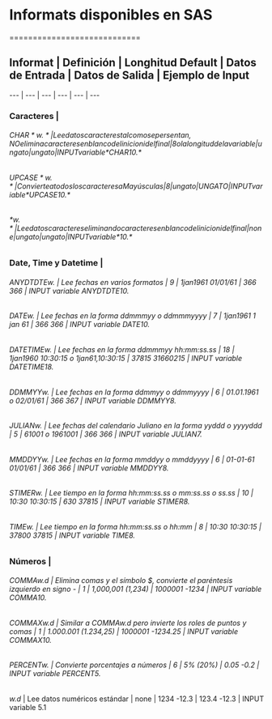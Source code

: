 # Informats disponibles en SAS
============================

## **Informat** | **Definición** | **Longhitud Default** | **Datos de Entrada** | **Datos de Salida** | **Ejemplo de Input**
--- | --- | --- | --- | --- | ---
### **Caracteres** |
###### $CHAR*w.* | Lee datos caracteres tal como se persentan, NO elimina caracteres en blanco del inicio ni del final | 8 o la longitud de la variable |   un gato  |   un gato | INPUT variable *$CHAR10.*
###### $UPCASE*w.* | Convierte a todos los caracteres a Mayúsculas | 8 | un gato | UN GATO | INPUT variable *$UPCASE10.*
###### $*w.* | Lee datos caracteres eliminando caracteres en blanco del inicio ni del final | none |   un gato | un gato | INPUT variable *$10.*
### **Date, Time y Datetime** |
###### ANYDTDTE*w.* | Lee fechas en varios formatos | 9 | 1jan1961 01/01/61 | 366 366 | INPUT variable ANYDTDTE10.
###### DATE*w.* | Lee fechas en la forma *ddmmmyy o ddmmmyyyy* | 7 | 1jan1961 1 jan 61 | 366 366 | INPUT variable DATE10.
###### DATETIME*w.* | Lee fechas en la forma *ddmmmyy hh:mm:ss.ss* | 18 | 1jan1960 10:30:15 o 1jan61,10:30:15 | 37815 31660215 | INPUT variable DATETIME18.
###### DDMMYY*w.* | Lee fechas en la forma *ddmmyy o ddmmyyyy* | 6 | 01.01.1961 o 02/01/61 | 366 367 | INPUT variable DDMMYY8.
###### JULIAN*w.* | Lee fechas del calendario Juliano en la forma *yyddd o yyyyddd* | 5 | 61001 o 1961001 | 366 366 | INPUT variable JULIAN7.
###### MMDDYY*w.* | Lee fechas en la forma *mmddyy o mmddyyyy* | 6 | 01-01-61 01/01/61 | 366 366 | INPUT variable MMDDYY8.
###### STIMER*w.* | Lee tiempo en la forma *hh:mm:ss.ss o mm:ss.ss o ss.ss* | 10 | 10:30 10:30:15 | 630 37815 | INPUT variable STIMER8.
###### TIME*w.* | Lee tiempo en la forma *hh:mm:ss.ss o hh:mm* | 8 | 10:30 10:30:15 | 37800 37815 | INPUT variable TIME8.
### **Números** |
###### COMMA*w.d* | Elimina comas y el símbolo $, convierte el paréntesis izquierdo en signo - | 1 | 1,000,001 (1,234) | 1000001 -1234 | INPUT variable COMMA10.
###### COMMAX*w.d* | Similar a COMMAw.d pero invierte los roles de puntos y comas | 1 | 1.000.001 (1.234,25) | 1000001 -1234.25 | INPUT variable COMMAX10.
###### PERCENT*w.* | Convierte porcentajes a números | 6 | 5% (20%) | 0.05 -0.2 | INPUT variable PERCENT5.
*w.d* | Lee datos numéricos estándar | none | 1234 -12.3 | 123.4 -12.3 | INPUT variable 5.1
